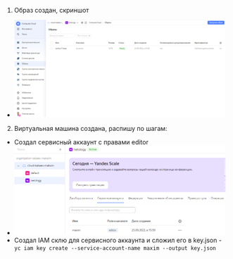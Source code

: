 1. Образ создан, скриншот
 * ![Task1](https://github.com/Atlipoka/devops_netology/blob/main/virtualization/lecture4/Lecture4-Task1.png)
2. Виртуальная машина создана, распишу по шагам:
 * Создал сервисный аккаунт с правами editor
  * ![Task2-1](https://github.com/Atlipoka/devops_netology/blob/main/virtualization/lecture4/Lecture4-task2-1.png)
 * Создал IAM склю для сервисного аккаунта и сложил его в key.json - ``yc iam key create --service-account-name maxim --output key.json``
